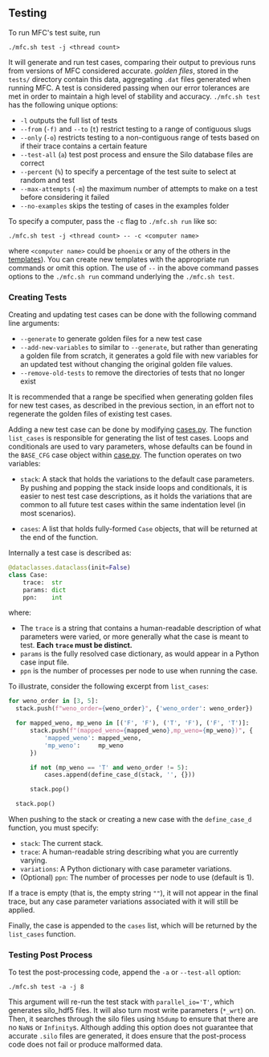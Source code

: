 ## Testing

To run MFC's test suite, run
```shell
./mfc.sh test -j <thread count>
```

It will generate and run test cases, comparing their output to previous runs from versions of MFC considered accurate.
*golden files*, stored in the `tests/` directory contain this data, aggregating `.dat` files generated when running MFC.
A test is considered passing when our error tolerances are met in order to maintain a high level of stability and accuracy.
`./mfc.sh test` has the following unique options:
- `-l` outputs the full list of tests
- `--from` (`-f)` and `--to` (`t`) restrict testing to a range of contiguous slugs
- `--only` (`-o`) restricts testing to a non-contiguous range of tests based on if their trace contains a certain feature
- `--test-all` (`a`) test post process and ensure the Silo database files are correct
- `--percent` (`%`) to specify a percentage of the test suite to select at random and test
- `--max-attempts` (`-m`) the maximum number of attempts to make on a test before considering it failed
- `--no-examples` skips the testing of cases in the examples folder

To specify a computer, pass the `-c` flag to `./mfc.sh run` like so:
```shell
./mfc.sh test -j <thread count> -- -c <computer name>
```
where `<computer name>` could be `phoenix` or any of the others in the [templates](https://github.com/MFlowCode/MFC/tree/master/toolchain/templates)).
You can create new templates with the appropriate run commands or omit this option.
The use of `--` in the above command passes options to the `./mfc.sh run` command underlying the `./mfc.sh test`.

### Creating Tests

Creating and updating test cases can be done with the following command line arguments:
- `--generate` to generate golden files for a new test case
- `--add-new-variables` to similar to `--generate`, but rather than generating a golden file from scratch, it generates a gold file with new variables for an updated test without changing the original golden file values.
- `--remove-old-tests` to remove the directories of tests that no longer exist

It is recommended that a range be specified when generating golden files for new test cases, as described in the previous section, in an effort not to regenerate the golden files of existing test cases.

Adding a new test case can be done by modifying [cases.py](https://github.com/MFlowCode/MFC/tree/master/toolchain/mfc/test/cases.py).
The function `list_cases` is responsible for generating the list of test cases.
Loops and conditionals are used to vary parameters, whose defaults can be found in the `BASE_CFG` case object within [case.py](https://github.com/MFlowCode/MFC/tree/master/toolchain/mfc/test/case.py).
The function operates on two variables:

- `stack`: A stack that holds the variations to the default case parameters.
By pushing and popping the stack inside loops and conditionals, it is easier to nest test case descriptions, as it holds the variations that are common to all future test cases within the same indentation level (in most scenarios).

- `cases`: A list that holds fully-formed `Case` objects, that will be returned at the end of the function.

Internally a test case is described as:
```python
@dataclasses.dataclass(init=False)
class Case:
    trace:  str
    params: dict
    ppn:    int
```

where:
- The `trace` is a string that contains a human-readable description of what parameters were varied, or more generally what the case is meant to test.
**Each `trace` must be distinct.**
- `params` is the fully resolved case dictionary, as would appear in a Python case input file.
- `ppn` is the number of processes per node to use when running the case.

To illustrate, consider the following excerpt from `list_cases`:

```python
for weno_order in [3, 5]:
  stack.push(f"weno_order={weno_order}", {'weno_order': weno_order})

  for mapped_weno, mp_weno in [('F', 'F'), ('T', 'F'), ('F', 'T')]:
      stack.push(f"(mapped_weno={mapped_weno},mp_weno={mp_weno})", {
          'mapped_weno': mapped_weno,
          'mp_weno':     mp_weno
      })

      if not (mp_weno == 'T' and weno_order != 5):
          cases.append(define_case_d(stack, '', {}))

      stack.pop()

  stack.pop()
```

When pushing to the stack or creating a new case with the `define_case_d` function, you must specify:
- `stack`: The current stack.
- `trace`: A human-readable string describing what you are currently varying.
- `variations`: A Python dictionary with case parameter variations.
- (Optional) `ppn`: The number of processes per node to use (default is 1).

If a trace is empty (that is, the empty string `""`), it will not appear in the final trace, but any case parameter variations associated with it will still be applied.

Finally, the case is appended to the `cases` list, which will be returned by the `list_cases` function.

### Testing Post Process

To test the post-processing code, append the `-a` or `--test-all` option:
```shell
./mfc.sh test -a -j 8
```

This argument will re-run the test stack with `parallel_io='T'`, which generates silo_hdf5 files.
It will also turn most write parameters (`*_wrt`) on.
Then, it searches through the silo files using `h5dump` to ensure that there are no `NaN`s or `Infinity`s.
Although adding this option does not guarantee that accurate `.silo` files are generated, it does ensure that the post-process code does not fail or produce malformed data.

